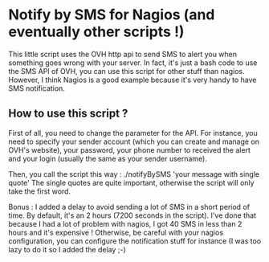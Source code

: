 # Notify by SMS for Nagios (and eventually other scripts !)

This little script uses the OVH http api to send SMS to alert you when something goes wrong with your server.
In fact, it's just a bash code to use the SMS API of OVH, you can use this script for other stuff than nagios. However, I think Nagios is a good example because it's very handy to have SMS notification.

## How to use this script ?

First of all, you need to change the parameter for the API. For instance, you need to specify your sender account (which you can create and manage on OVH's website), your password, your phone number to received the alert and your login (usually the same as your sender username).

Then, you call the script this way : ./notifyBySMS 'your message with single quote'
The single quotes are quite important, otherwise the script will only take the first word.

Bonus : I added a delay to avoid sending a lot of SMS in a short period of time. By default, it's an 2 hours (7200 seconds in the script). I've done that because I had a lot of problem with nagios, I got 40 SMS in less than 2 hours and it's expensive ! Otherwise, be careful with your nagios configuration, you can configure the notification stuff for instance (I was too lazy to do it so I added the delay ;-)

